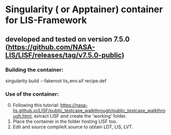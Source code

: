 # Singularity ( or Apptainer) container for LIS-Framework
## developed and tested on version 7.5.0 (https://github.com/NASA-LIS/LISF/releases/tag/v7.5.0-public)

### Building the container:
singularity build --fakeroot lis_env.sif recipe.def

### Use of the container:
0. Following this tutorial: https://nasa-lis.github.io/LISF/public_testcase_walkthrough/public_testcase_walkthrough.html, extract LISF and create the 'working' folder. 
1. Place the container in the folder hosting LISF too.
2. Edit and source compileX.source to obtain LDT, LIS, LVT.
